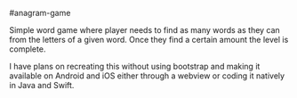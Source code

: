 #anagram-game

Simple word game where player needs to find as many words as they can from the letters of a given word. Once they find a certain amount the level is complete. 

I have plans on recreating this without using bootstrap and making it available on Android and iOS either through a webview or coding it natively in Java and Swift.
